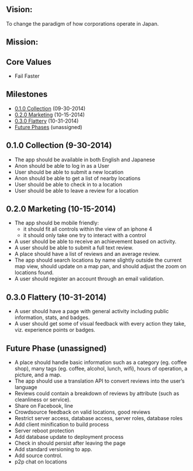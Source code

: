 ## Vision: 
To change the paradigm of how corporations operate in Japan.

## Mission:

## Core Values
- Fail Faster

## Milestones
- [0.1.0 Collection](#0.1.0) (09-30-2014)
- [0.2.0 Marketing](#0.2.0) (10-15-2014)
- [0.3.0 Flattery](#0.3.0) (10-31-2014)
- [Future Phases](#future-phases) (unassigned)

## 0.1.0 Collection (9-30-2014)
- The app should be available in both English and Japanese
- Anon should be able to log in as a User
- User should be able to submit a new location
- Anon should be able to get a list of nearby locations
- User should be able to check in to a location
- User should be able to leave a review for a location

## 0.2.0 Marketing (10-15-2014)
- The app should be mobile friendly:
  - it should fit all controls within the view of an iphone 4
  - it should only take one try to interact with a control
- A user should be able to receive an achievement based on activity.
- A user should be able to submit a full text review.
- A place should have a list of reviews and an average review.
- The app should search locations by name slightly outside the current map view, should update on a map pan, and should adjust the zoom on locations found.
- A user should register an account through an email validation.

## 0.3.0 Flattery (10-31-2014)
- A user should have a page with general activity including public information, stats, and badges.
- A user should get some of visual feedback with every action they take, viz. experience points or badges.

## Future Phase (unassigned)
- A place should handle basic information such as a category (eg. coffee shop), many tags (eg. coffee, alcohol, lunch, wifi), hours of operation, a picture, and a map.
- The app should use a translation API to convert reviews into the user’s language
- Reviews could contain a breakdown of reviews by attribute (such as cleanliness or service).
- Share on Facebook, line
- Crowdsource feedback on valid locations, good reviews
- Restrict server access, database access, server roles, database roles
- Add client minification to build process
- Server reboot protection
- Add database update to deployment process
- Check in should persist after leaving the page
- Add standard versioning to app.
- Add source control.
- p2p chat on locations

